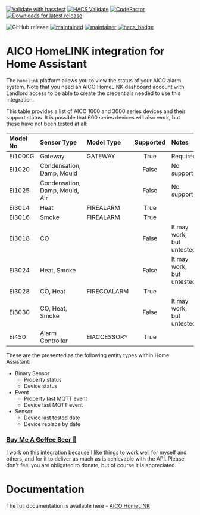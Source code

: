 [![Validate with hassfest](https://github.com/RogerSelwyn/AICO_HomeLINK/actions/workflows/hassfest.yaml/badge.svg)](https://github.com/RogerSelwyn/AICO_HomeLINK/actions/workflows/hassfest.yaml) [![HACS Validate](https://github.com/RogerSelwyn/AICO_HomeLINK/actions/workflows/hacs.yaml/badge.svg)](https://github.com/RogerSelwyn/AICO_HomeLINK/actions/workflows/hacs.yaml) [![CodeFactor](https://www.codefactor.io/repository/github/rogerselwyn/AICO_HomeLINK/badge)](https://www.codefactor.io/repository/github/rogerselwyn/AICO_HomeLINK) [![Downloads for latest release](https://img.shields.io/github/downloads/RogerSelwyn/AICO_HomeLINK/latest/total.svg)](https://github.com/RogerSelwyn/AICO_HomeLINK/releases/latest)

![GitHub release](https://img.shields.io/github/v/release/RogerSelwyn/AICO_HomeLINK) [![maintained](https://img.shields.io/maintenance/yes/2023.svg)](#) [![maintainer](https://img.shields.io/badge/maintainer-%20%40RogerSelwyn-blue.svg)](https://github.com/RogerSelwyn) [![hacs_badge](https://img.shields.io/badge/HACS-Custom-41BDF5.svg)](https://github.com/hacs/integration) 


# AICO HomeLINK integration for Home Assistant

The `homelink` platform allows you to view the status of your AICO alarm system. Note that you need an AICO HomeLINK dashboard account with Landlord access to be able to create the credentials needed to use this integration.

This table provides a list of AICO 1000 and 3000 series devices and their support status. It is possible that 600 series devices will also work, but these have not been tested at all:

| **Model No** | **Sensor Type** |**Model Type**    |**Supported** | **Notes**                   |
|:-------------|:-----------------|:-----------------|:------------:|:----------------------------|
| Ei1000G      | Gateway          | GATEWAY          | True         | Required                    |
| Ei1020       | Condensation, Damp, Mould |         | False        | No support                  |
| Ei1025       | Condensation, Damp, Mould, Air |    | False        | No support                  |
| Ei3014       | Heat             | FIREALARM        | True         |                             |
| Ei3016       | Smoke            | FIREALARM        | True         |                             |
| Ei3018       | CO               |                  | False        | It may work, but untested   |
| Ei3024       | Heat, Smoke      |                  | False        | It may work, but untested   |
| Ei3028       | CO, Heat         | FIRECOALARM      | True         |                             |
| Ei3030       | CO, Heat, Smoke  |                  | False        | It may work, but untested   |
| Ei450        | Alarm Controller | EIACCESSORY      | True         |                             |



These are the presented as the following entity types within Home Assistant:

- Binary Sensor
  - Property status
  - Device status
- Event 
  - Property last MQTT event
  - Device last MQTT event
- Sensor 
  - Device last tested date
  - Device replace by date

### [Buy Me A ~~Coffee~~ Beer 🍻](https://buymeacoffee.com/rogtp)
I work on this integration because I like things to work well for myself and others, and for it to deliver as much as is achievable with the API. Please don't feel you are obligated to donate, but of course it is appreciated.

# Documentation

The full documentation is available here - [AICO HomeLINK](https://rogerselwyn.github.io/AICO_HomeLINK/)

